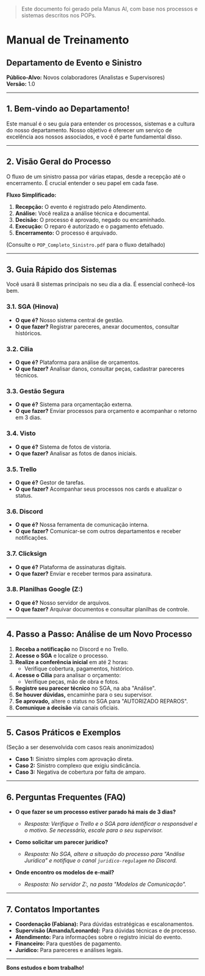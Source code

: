 > Este documento foi gerado pela Manus AI, com base nos processos e sistemas descritos nos POPs.

# Manual de Treinamento
## Departamento de Evento e Sinistro

**Público-Alvo:** Novos colaboradores (Analistas e Supervisores)  
**Versão:** 1.0

---

## 1. Bem-vindo ao Departamento!

Este manual é o seu guia para entender os processos, sistemas e a cultura do nosso departamento. Nosso objetivo é oferecer um serviço de excelência aos nossos associados, e você é parte fundamental disso.

---

## 2. Visão Geral do Processo

O fluxo de um sinistro passa por várias etapas, desde a recepção até o encerramento. É crucial entender o seu papel em cada fase.

**Fluxo Simplificado:**
1.  **Recepção:** O evento é registrado pelo Atendimento.
2.  **Análise:** Você realiza a análise técnica e documental.
3.  **Decisão:** O processo é aprovado, negado ou encaminhado.
4.  **Execução:** O reparo é autorizado e o pagamento efetuado.
5.  **Encerramento:** O processo é arquivado.

(Consulte o `POP_Completo_Sinistro.pdf` para o fluxo detalhado)

---

## 3. Guia Rápido dos Sistemas

Você usará 8 sistemas principais no seu dia a dia. É essencial conhecê-los bem.

### 3.1. SGA (Hinova)
- **O que é?** Nosso sistema central de gestão.
- **O que fazer?** Registrar pareceres, anexar documentos, consultar históricos.

### 3.2. Cilia
- **O que é?** Plataforma para análise de orçamentos.
- **O que fazer?** Analisar danos, consultar peças, cadastrar pareceres técnicos.

### 3.3. Gestão Segura
- **O que é?** Sistema para orçamentação externa.
- **O que fazer?** Enviar processos para orçamento e acompanhar o retorno em 3 dias.

### 3.4. Visto
- **O que é?** Sistema de fotos de vistoria.
- **O que fazer?** Analisar as fotos de danos iniciais.

### 3.5. Trello
- **O que é?** Gestor de tarefas.
- **O que fazer?** Acompanhar seus processos nos cards e atualizar o status.

### 3.6. Discord
- **O que é?** Nossa ferramenta de comunicação interna.
- **O que fazer?** Comunicar-se com outros departamentos e receber notificações.

### 3.7. Clicksign
- **O que é?** Plataforma de assinaturas digitais.
- **O que fazer?** Enviar e receber termos para assinatura.

### 3.8. Planilhas Google (Z:)
- **O que é?** Nosso servidor de arquivos.
- **O que fazer?** Arquivar documentos e consultar planilhas de controle.

---

## 4. Passo a Passo: Análise de um Novo Processo

1.  **Receba a notificação** no Discord e no Trello.
2.  **Acesse o SGA** e localize o processo.
3.  **Realize a conferência inicial** em até 2 horas:
    - Verifique cobertura, pagamentos, histórico.
4.  **Acesse o Cilia** para analisar o orçamento:
    - Verifique peças, mão de obra e fotos.
5.  **Registre seu parecer técnico** no SGA, na aba "Análise".
6.  **Se houver dúvidas,** encaminhe para o seu supervisor.
7.  **Se aprovado,** altere o status no SGA para "AUTORIZADO REPAROS".
8.  **Comunique a decisão** via canais oficiais.

---

## 5. Casos Práticos e Exemplos

(Seção a ser desenvolvida com casos reais anonimizados)

- **Caso 1:** Sinistro simples com aprovação direta.
- **Caso 2:** Sinistro complexo que exigiu sindicância.
- **Caso 3:** Negativa de cobertura por falta de amparo.

---

## 6. Perguntas Frequentes (FAQ)

- **O que fazer se um processo estiver parado há mais de 3 dias?**
  - *Resposta: Verifique o Trello e o SGA para identificar o responsável e o motivo. Se necessário, escale para o seu supervisor.*

- **Como solicitar um parecer jurídico?**
  - *Resposta: No SGA, altere a situação do processo para "Análise Jurídica" e notifique o canal `juridico-regulagem` no Discord.*

- **Onde encontro os modelos de e-mail?**
  - *Resposta: No servidor Z:, na pasta "Modelos de Comunicação".*

---

## 7. Contatos Importantes

- **Coordenação (Fabiana):** Para dúvidas estratégicas e escalonamentos.
- **Supervisão (Amanda/Leonardo):** Para dúvidas técnicas e de processo.
- **Atendimento:** Para informações sobre o registro inicial do evento.
- **Financeiro:** Para questões de pagamento.
- **Jurídico:** Para pareceres e análises legais.

---

**Bons estudos e bom trabalho!**
